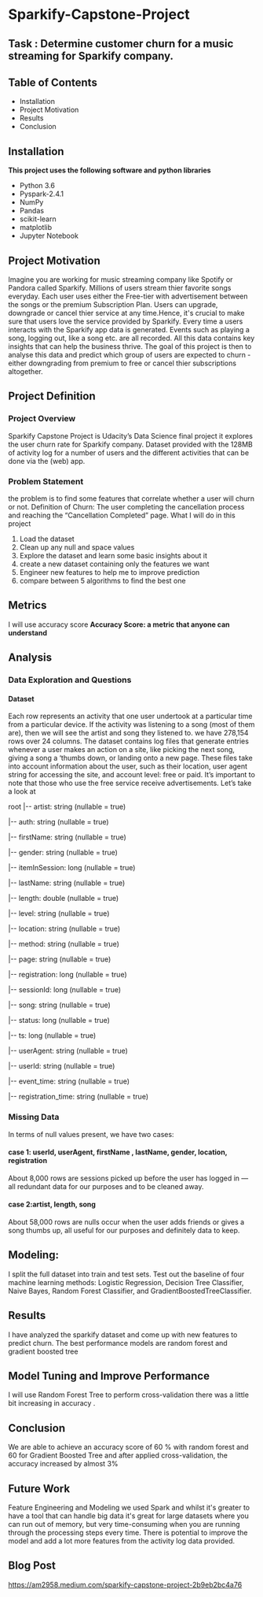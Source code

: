 # Sparkify-Capstone-Project
## Task : Determine customer churn for a music streaming for Sparkify company.

## Table of Contents
- Installation
- Project Motivation
- Results
- Conclusion
## Installation
**This project uses the following software and python libraries**

- Python 3.6
- Pyspark-2.4.1
- NumPy
- Pandas
- scikit-learn
- matplotlib
- Jupyter Notebook

## Project Motivation
Imagine you are working for music streaming company like Spotify or Pandora called Sparkify.
Millions of users stream thier favorite songs everyday. 
Each user uses either the Free-tier with advertisement between the songs or the premium Subscription Plan.
Users can upgrade, downgrade or cancel thier service at any time.Hence, it's crucial to make sure that users love the service provided by Sparkify. 
Every time a users interacts with the Sparkify app data is generated. 
Events such as playing a song, logging out, like a song etc. are all recorded. 
All this data contains key insights that can help the business thrive. 
The goal of this project is then to analyse this data and predict which group of users are expected to churn - either downgrading from premium to free or cancel thier subscriptions altogether.

## Project Definition
### Project Overview
Sparkify Capstone Project is Udacity’s Data Science final project it explores the user churn rate for Sparkify company. Dataset provided with the 128MB of activity log for a number of users and the different activities that can be done via the (web) app.
### Problem Statement
the problem is to find some features that correlate whether a user will churn or not.
Definition of Churn: The user completing the cancellation process and reaching the “Cancellation Completed” page.
What I will do in this project
1. Load the dataset
2. Clean up any null and space values
3. Explore the dataset and learn some basic insights about it
4. create a new dataset containing only the features we want
5. Engineer new features to help me to improve prediction
6. compare between 5 algorithms to find the best one

## Metrics
I will use accuracy score
**Accuracy Score: a metric that anyone can understand**

## Analysis
### Data Exploration and Questions
#### Dataset
Each row represents an activity that one user undertook at a particular time from a particular device. If the activity was listening to a song (most of them are), then we will see the artist and song they listened to. we have 278,154 rows over 24 columns.
The dataset contains log files that generate entries whenever a user makes an action on a site, like picking the next song, giving a song a ‘thumbs down, or landing onto a new page. These files take into account information about the user, such as their location, user agent string for accessing the site, and account level: free or paid. It’s important to note that those who use the free service receive advertisements. Let’s take a look at

root
 |-- artist: string (nullable = true)
 
 |-- auth: string (nullable = true)
 
 |-- firstName: string (nullable = true)
 
 |-- gender: string (nullable = true)
 
 |-- itemInSession: long (nullable = true)
 
 |-- lastName: string (nullable = true)
 
 |-- length: double (nullable = true)
 
 |-- level: string (nullable = true)
 
 |-- location: string (nullable = true)
 
 |-- method: string (nullable = true)
 
 |-- page: string (nullable = true)
 
 |-- registration: long (nullable = true)
 
 |-- sessionId: long (nullable = true)
 
 |-- song: string (nullable = true)
 
 |-- status: long (nullable = true)
 
 |-- ts: long (nullable = true)
 
 |-- userAgent: string (nullable = true)
 
 |-- userId: string (nullable = true)
 
 |-- event_time: string (nullable = true)
 
 |-- registration_time: string (nullable = true)
### Missing Data
In terms of null values present, we have two cases:
#### case 1: userId, userAgent, firstName , lastName, gender, location, registration
About 8,000 rows are sessions picked up before the user has logged in — all redundant data for our purposes and to be cleaned away.
#### case 2:artist, length, song
About 58,000 rows are nulls occur when the user adds friends or gives a song thumbs up, all useful for our purposes and definitely data to keep.
## Modeling:
I split the full dataset into train and test sets. Test out the baseline of four machine learning methods: Logistic Regression, Decision Tree Classifier, Naive Bayes, Random Forest Classifier, and GradientBoostedTreeClassifier.


## Results
I have analyzed the sparkify dataset and come up with new features to predict churn. The best performance models are random forest and gradient boosted tree
## Model Tuning and Improve Performance
I will use Random Forest Tree to perform cross-validation
there was a little bit increasing in accuracy .
## Conclusion
We are able to achieve an accuracy score of 60 % with random forest and 60 for Gradient Boosted Tree and after applied cross-validation, the accuracy increased by almost 3%
## Future Work
Feature Engineering and Modeling we used Spark and whilst it's greater to have a tool that can handle big data
it's great for large datasets where you can run out of memory, but very time-consuming when you are running through the processing steps every time.
There is potential to improve the model and add a lot more features from the activity log data provided.
## Blog Post
https://am2958.medium.com/sparkify-capstone-project-2b9eb2bc4a76
